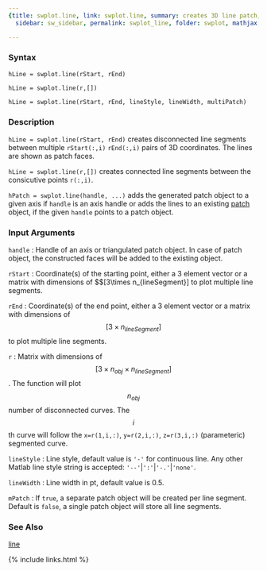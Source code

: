 ```yaml
---
{title: swplot.line, link: swplot.line, summary: creates 3D line patch, keywords: sample,
  sidebar: sw_sidebar, permalink: swplot_line, folder: swplot, mathjax: true}

---
```

  
### Syntax
  
`hLine = swplot.line(rStart, rEnd)`
 
`hLine = swplot.line(r,[])`
  
`hLine = swplot.line(rStart, rEnd, lineStyle, lineWidth, multiPatch)`
 
### Description
 
`hLine = swplot.line(rStart, rEnd)` creates disconnected line segments
between multiple `rStart(:,i)` `rEnd(:,i)` pairs of 3D coordinates. The
lines are shown as patch faces.
   
`hLine = swplot.line(r,[])` creates connected line segments  between
the consicutive points `r(:,i)`.
   
`hPatch = swplot.line(handle, ...)` adds the generated patch object to a
given axis if `handle` is an axis handle or adds the lines to an
existing [patch](https://www.mathworks.com/help/matlab/ref/patch.html) object, if the given `handle` points to a patch
object.  
  
### Input Arguments
  
`handle`
: Handle of an axis or triangulated patch object. In case of patch
  object, the constructed faces will be added to the existing object.
  
`rStart`
: Coordinate(s) of the starting point, either a 3 element vector or
  a matrix with dimensions of $$[3\times n_{lineSegment}] to plot multiple line
  segments.
  
`rEnd`
: Coordinate(s) of the end point, either a 3 element vector or
  a matrix with dimensions of $$[3\times n_{lineSegment}]$$ to plot multiple line
  segments.
  
`r`
: Matrix with dimensions of $$[3\times n_{obj}\times n_{lineSegment}]$$. The function
  will plot $$n_{obj}$$ number of disconnected curves. The $$i$$th
  curve will follow the `x=r(1,i,:)`, `y=r(2,i,:)`, `z=r(3,i,:)`
  (parameteric) segmented curve.
  
`lineStyle`
: Line style, default value is `'-'` for continuous line. Any other
  Matlab line style string is accepted: `'--'`\|`':'`\|`'-.'`\|`'none'`.
  
`lineWidth`
: Line width in pt, default value is 0.5.
  
`mPatch`
: If `true`, a separate patch object will be created per line
  segment. Default is `false`, a single patch object will store all
  line segments.
  
### See Also
  
[line](https://www.mathworks.com/help/matlab/ref/line.html)
 

{% include links.html %}
